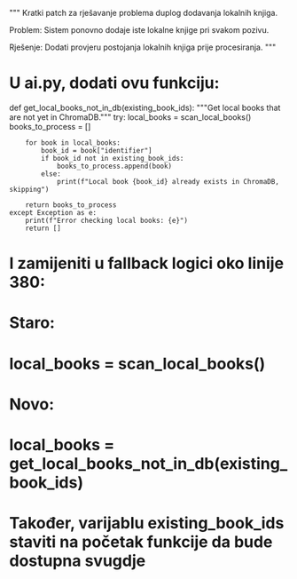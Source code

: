 """
Kratki patch za rješavanje problema duplog dodavanja lokalnih knjiga.

Problem: Sistem ponovno dodaje iste lokalne knjige pri svakom pozivu.

Rješenje: Dodati provjeru postojanja lokalnih knjiga prije procesiranja.
"""

# U ai.py, dodati ovu funkciju:

def get_local_books_not_in_db(existing_book_ids):
    """Get local books that are not yet in ChromaDB."""
    try:
        local_books = scan_local_books()
        books_to_process = []
        
        for book in local_books:
            book_id = book["identifier"]
            if book_id not in existing_book_ids:
                books_to_process.append(book)
            else:
                print(f"Local book {book_id} already exists in ChromaDB, skipping")
        
        return books_to_process
    except Exception as e:
        print(f"Error checking local books: {e}")
        return []

# I zamijeniti u fallback logici oko linije 380:

# Staro:
# local_books = scan_local_books()

# Novo:
# local_books = get_local_books_not_in_db(existing_book_ids)

# Također, varijablu existing_book_ids staviti na početak funkcije da bude dostupna svugdje

